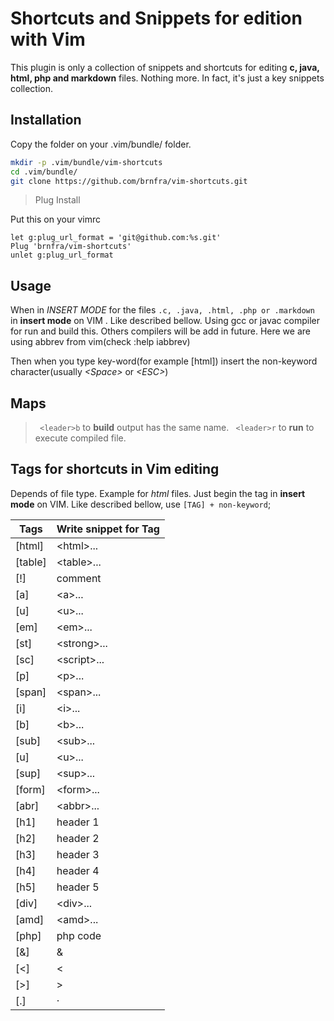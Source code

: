 # Shortcuts and Snippets for edition with Vim

This plugin is only a collection of snippets and shortcuts for editing **c, java, html, php and markdown** files. Nothing more. In fact, it's just a key
snippets collection.

## Installation

Copy the folder on your .vim/bundle/ folder.


```bash
mkdir -p .vim/bundle/vim-shortcuts
cd .vim/bundle/
git clone https://github.com/brnfra/vim-shortcuts.git

```

>Plug Install

Put this on your vimrc

```.vim
let g:plug_url_format = 'git@github.com:%s.git'
Plug 'brnfra/vim-shortcuts'
unlet g:plug_url_format
```

## Usage
 
When in *INSERT MODE* for the files ```.c, .java, .html, .php or .markdown ``` in **insert mode** on VIM . Like described bellow. 
Using gcc or javac compiler for run and build this. Others compilers will be add in future.
Here we are using abbrev from vim(check :help iabbrev)

Then when you type key-word(for example [html]) insert the non-keyword character(usually _\<Space\>_ or _\<ESC\>_)

## Maps 

> ``` <leader>b``` to **build**  output has the same name.
> ``` <leader>r``` to **run** to execute compiled file.

## Tags for shortcuts in Vim editing

Depends of file type. Example for _html_ files.
Just begin the tag in **insert mode** on VIM. Like described bellow, use `[TAG] + non-keyword`;
 
| Tags    | Write snippet for Tag |
| ---     | ---                   |
| [html]  | \<html\>...             |
| [table] | \<table\>...            |
| [!]     | comment               |
| [a]     | \<a\>...                |
| [u]     | \<u\>...                |
| [em]    | \<em\>...               |
| [st]    | \<strong\>...           |
| [sc]    | \<script\>...           |
| [p]     | \<p\>...                |
| [span]  | \<span\>...             |
| [i]     | \<i\>...                |
| [b]     | \<b\>...                |
| [sub]   | \<sub\>...              |
| [u]     | \<u\>...                |
| [sup]   | \<sup\>...              |
| [form]  | \<form\>...             |
| [abr]   | \<abbr\>...             |
| [h1]    | header 1              |
| [h2]    | header 2              |
| [h3]    | header 3              |
| [h4]    | header 4              |
| [h5]    | header 5              |
| [div]   | \<div\>...              |
| [amd]   | \<amd\>...              |
| [php]   | php code              |
| [&]     | &amp;                 |
| [<]     | &lt;                  |
| [>]     | &gt;                  |
| [.]     | &middot;              |
